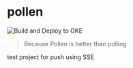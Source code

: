 # pollen

![Build and Deploy to GKE](https://github.com/Kapiche/pollen/workflows/Build%20and%20Deploy%20to%20GKE/badge.svg)

> Because Pollen is better than polling

test project for push using SSE
